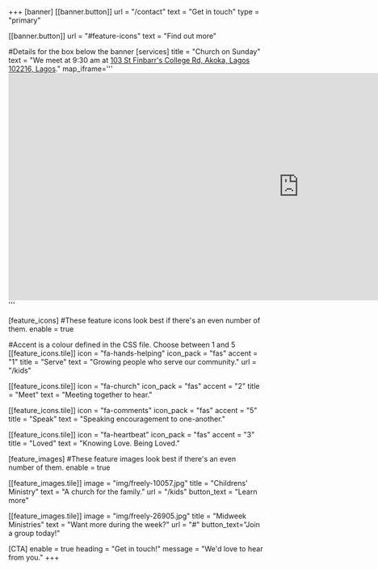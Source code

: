 +++
[banner]
  [[banner.button]]
      url = "/contact"
      text = "Get in touch"
      type = "primary"

  [[banner.button]]
      url = "#feature-icons"
      text = "Find out more"

#Details for the box below the banner
[services]
  title = "Church on Sunday"
  text = "We meet at 9:30 am  at [103 St Finbarr's College Rd, Akoka, Lagos 102216, Lagos](https://www.google.com/maps/place/103+St+Finbarr's+College+Rd,+Akoka,+Lagos+102216,+Lagos/@6.5316584,3.383297,17z/data=!4m15!1m8!3m7!1s0x103b8d04dd2b7f4b:0x1a3b00177b8e36ad!2s103+St+Finbarr's+College+Rd,+Akoka,+Lagos+102216,+Lagos!3b1!8m2!3d6.5316531!4d3.3881679!16s%2Fg%2F11rzr53tqt!3m5!1s0x103b8d04dd2b7f4b:0x1a3b00177b8e36ad!8m2!3d6.5316531!4d3.3881679!16s%2Fg%2F11rzr53tqt?entry=ttu&g_ep=EgoyMDI1MDYyMy4yIKXMDSoASAFQAw%3D%3D)."
map_iframe='''<iframe
  width="1150"
  height="450"
  style="border:0"
  loading="lazy"
  allowfullscreen
  referrerpolicy="no-referrer-when-downgrade"
  src="https://www.google.com/maps/embed/v1/place?key=AIzaSyCrCkLLBYDbYsoiORLb6H8-gQx6hm9D_nU
    &q=103+St+Finbar's+College+Rd,+Akoka+Lagos">
</iframe>'''

[feature_icons]
  #These feature icons look best if there's an even number of them.
  enable = true

  #Accent is a colour defined in the CSS file. Choose between 1 and 5
  [[feature_icons.tile]]
    icon = "fa-hands-helping"
    icon_pack = "fas"
    accent = "1"
    title = "Serve"
    text = "Growing people who serve our community."
    url = "/kids"

  [[feature_icons.tile]]
    icon = "fa-church"
    icon_pack = "fas"
    accent = "2"
    title = "Meet"
    text = "Meeting together to hear."

  [[feature_icons.tile]]
    icon = "fa-comments"
    icon_pack = "fas"
    accent = "5"
    title = "Speak"
    text = "Speaking encouragement to one-another."

  [[feature_icons.tile]]
    icon = "fa-heartbeat"
    icon_pack = "fas"
    accent = "3"
    title = "Loved"
    text = "Knowing Love. Being Loved."

[feature_images]
#These feature images look best if there's an even number of them.
  enable = true

  [[feature_images.tile]]
    image = "img/freely-10057.jpg"
    title = "Childrens' Ministry"
    text = "A church for the family."
    url = "/kids"
    button_text = "Learn more"

  [[feature_images.tile]]
    image = "img/freely-26905.jpg"
    title = "Midweek Ministries"
    text = "Want more during the week?"
    url = "#"
    button_text="Join a group today!"

[CTA]
  enable = true
  heading = "Get in touch!"
  message = "We'd love to hear from you."
+++
